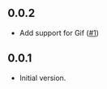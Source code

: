 ## 0.0.2

- Add support for Gif ([#1](https://github.com/thitlwincoder/flaticon_downloader/issues/1))

## 0.0.1

- Initial version.
